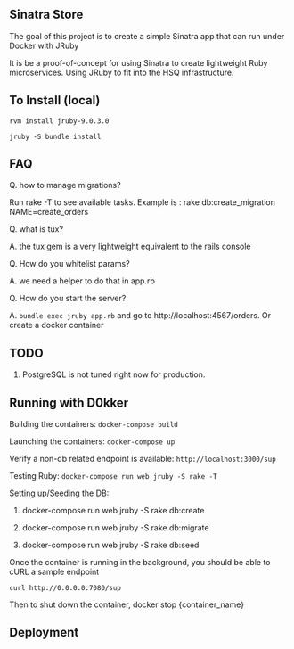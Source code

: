 ## Sinatra Store ##
The goal of this project is to create a simple Sinatra app that can run under Docker with JRuby

It is be a proof-of-concept for using Sinatra to create lightweight Ruby microservices. Using JRuby to fit into the HSQ infrastructure.

## To Install (local) ##

`rvm install jruby-9.0.3.0`

`jruby -S bundle install`

## FAQ ##

Q. how to manage migrations?

Run rake -T to see available tasks. Example is : rake db:create_migration NAME=create_orders

Q. what is tux?

A. the tux gem is a very lightweight equivalent to the rails console

Q. How do you whitelist params?

A. we need a helper to do that in app.rb

Q. How do you start the server?

A. `bundle exec jruby app.rb` and go to http://localhost:4567/orders. Or create a docker container

## TODO ##

1. PostgreSQL is not tuned right now for production.

## Running with D0kker ##

Building the containers: `docker-compose build`

Launching the containers: `docker-compose up`

Verify a non-db related endpoint is available: `http://localhost:3000/sup`


Testing Ruby: `docker-compose run web jruby -S rake -T`

Setting up/Seeding the DB:

1. docker-compose run web jruby -S rake db:create

2. docker-compose run web jruby -S rake db:migrate

3. docker-compose run web jruby -S rake db:seed


Once the container is running in the background, you should be able to cURL a sample endpoint

`curl http://0.0.0.0:7080/sup`


Then to shut down the container, docker stop {container_name}
## Deployment ##
